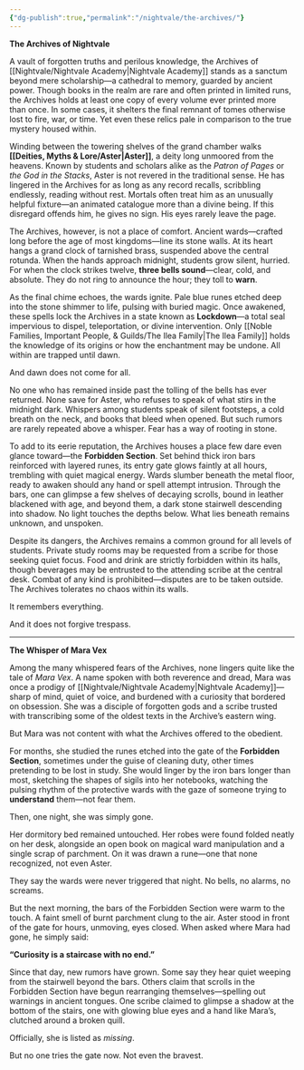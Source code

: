 ```yaml
---
{"dg-publish":true,"permalink":"/nightvale/the-archives/"}
---
```


**The Archives of Nightvale**

A vault of forgotten truths and perilous knowledge, the Archives of [[Nightvale/Nightvale Academy\|Nightvale Academy]] stands as a sanctum beyond mere scholarship—a cathedral to memory, guarded by ancient power. Though books in the realm are rare and often printed in limited runs, the Archives holds at least one copy of every volume ever printed more than once. In some cases, it shelters the final remnant of tomes otherwise lost to fire, war, or time. Yet even these relics pale in comparison to the true mystery housed within.

Winding between the towering shelves of the grand chamber walks **[[Deities, Myths & Lore/Aster\|Aster]]**, a deity long unmoored from the heavens. Known by students and scholars alike as the _Patron of Pages_ or _the God in the Stacks_, Aster is not revered in the traditional sense. He has lingered in the Archives for as long as any record recalls, scribbling endlessly, reading without rest. Mortals often treat him as an unusually helpful fixture—an animated catalogue more than a divine being. If this disregard offends him, he gives no sign. His eyes rarely leave the page.

The Archives, however, is not a place of comfort. Ancient wards—crafted long before the age of most kingdoms—line its stone walls. At its heart hangs a grand clock of tarnished brass, suspended above the central rotunda. When the hands approach midnight, students grow silent, hurried. For when the clock strikes twelve, **three bells sound**—clear, cold, and absolute. They do not ring to announce the hour; they toll to **warn**.

As the final chime echoes, the wards ignite. Pale blue runes etched deep into the stone shimmer to life, pulsing with buried magic. Once awakened, these spells lock the Archives in a state known as **Lockdown**—a total seal impervious to dispel, teleportation, or divine intervention. Only [[Noble Families, Important People, & Guilds/The Ilea Family\|The Ilea Family]] holds the knowledge of its origins or how the enchantment may be undone. All within are trapped until dawn.

And dawn does not come for all.

No one who has remained inside past the tolling of the bells has ever returned. None save for Aster, who refuses to speak of what stirs in the midnight dark. Whispers among students speak of silent footsteps, a cold breath on the neck, and books that bleed when opened. But such rumors are rarely repeated above a whisper. Fear has a way of rooting in stone.

To add to its eerie reputation, the Archives houses a place few dare even glance toward—the **Forbidden Section**. Set behind thick iron bars reinforced with layered runes, its entry gate glows faintly at all hours, trembling with quiet magical energy. Wards slumber beneath the metal floor, ready to awaken should any hand or spell attempt intrusion. Through the bars, one can glimpse a few shelves of decaying scrolls, bound in leather blackened with age, and beyond them, a dark stone stairwell descending into shadow. No light touches the depths below. What lies beneath remains unknown, and unspoken.

Despite its dangers, the Archives remains a common ground for all levels of students. Private study rooms may be requested from a scribe for those seeking quiet focus. Food and drink are strictly forbidden within its halls, though beverages may be entrusted to the attending scribe at the central desk. Combat of any kind is prohibited—disputes are to be taken outside. The Archives tolerates no chaos within its walls.

It remembers everything.

And it does not forgive trespass.

---

**The Whisper of Mara Vex**

Among the many whispered fears of the Archives, none lingers quite like the tale of _Mara Vex_. A name spoken with both reverence and dread, Mara was once a prodigy of [[Nightvale/Nightvale Academy\|Nightvale Academy]]—sharp of mind, quiet of voice, and burdened with a curiosity that bordered on obsession. She was a disciple of forgotten gods and a scribe trusted with transcribing some of the oldest texts in the Archive’s eastern wing.

But Mara was not content with what the Archives offered to the obedient.

For months, she studied the runes etched into the gate of the **Forbidden Section**, sometimes under the guise of cleaning duty, other times pretending to be lost in study. She would linger by the iron bars longer than most, sketching the shapes of sigils into her notebooks, watching the pulsing rhythm of the protective wards with the gaze of someone trying to **understand** them—not fear them.

Then, one night, she was simply gone.

Her dormitory bed remained untouched. Her robes were found folded neatly on her desk, alongside an open book on magical ward manipulation and a single scrap of parchment. On it was drawn a rune—one that none recognized, not even Aster.

They say the wards were never triggered that night. No bells, no alarms, no screams.

But the next morning, the bars of the Forbidden Section were warm to the touch. A faint smell of burnt parchment clung to the air. Aster stood in front of the gate for hours, unmoving, eyes closed. When asked where Mara had gone, he simply said:

**“Curiosity is a staircase with no end.”**

Since that day, new rumors have grown. Some say they hear quiet weeping from the stairwell beyond the bars. Others claim that scrolls in the Forbidden Section have begun rearranging themselves—spelling out warnings in ancient tongues. One scribe claimed to glimpse a shadow at the bottom of the stairs, one with glowing blue eyes and a hand like Mara’s, clutched around a broken quill.

Officially, she is listed as _missing_.

But no one tries the gate now. Not even the bravest.